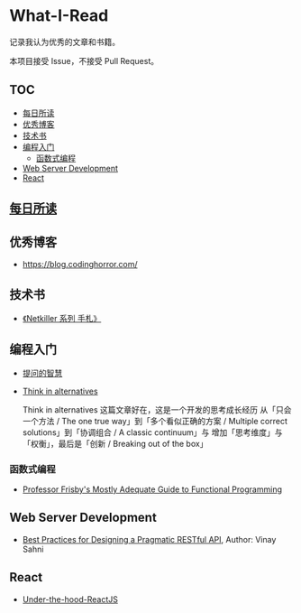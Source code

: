 # What-I-Read

记录我认为优秀的文章和书籍。

本项目接受 Issue，不接受 Pull Request。

## TOC

<!-- MarkdownTOC GFM -->

- [每日所读](#每日所读)
- [优秀博客](#优秀博客)
- [技术书](#技术书)
- [编程入门](#编程入门)
    - [函数式编程](#函数式编程)
- [Web Server Development](#web-server-development)
- [React](#react)

<!-- /MarkdownTOC -->

## [每日所读](./daily/README.md)

## 优秀博客

- https://blog.codinghorror.com/

## 技术书

- [《Netkiller 系列 手札》](https://github.com/netkiller/netkiller.github.io)

## 编程入门

- [提问的智慧](https://github.com/ryanhanwu/How-To-Ask-Questions-The-Smart-Way/blob/master/README-zh_CN.md)
- [Think in alternatives](https://blog.scottnonnenberg.com/think-in-alternatives-dev-productivity-tip-5/)

  Think in alternatives 这篇文章好在，这是一个开发的思考成长经历
    从「只会一个方法 / The one true way」到「多个看似正确的方案 / Multiple correct solutions」到「协调组合 / A classic continuum」与 增加「思考维度」与「权衡」，最后是「创新 / Breaking out of the box」

### 函数式编程

- [Professor Frisby's Mostly Adequate Guide to Functional Programming](https://github.com/MostlyAdequate/mostly-adequate-guide)

## Web Server Development

- [Best Practices for Designing a Pragmatic RESTful API](http://www.vinaysahni.com/best-practices-for-a-pragmatic-restful-api), Author: Vinay Sahni

## React

- [Under-the-hood-ReactJS](https://github.com/Bogdan-Lyashenko/Under-the-hood-ReactJS)
